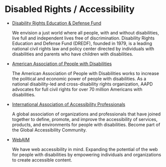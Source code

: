 # Disabled Rights / Accessibility

- [Disability Rights Education & Defense Fund](https://dredf.org/)

  We envision a just world where all people, with and without disabilities, live full and independent lives free of discrimination. Disability Rights Education and Defense Fund (DREDF), founded in 1979, is a leading national civil rights law and policy center directed by individuals with disabilities and parents who have children with disabilities.

- [American Association of People with Disabilities](https://www.aapd.com/)

  The American Association of People with Disabilities works to increase the political and economic power of people with disabilities. As a national disability-led and cross-disability rights organization, AAPD advocates for full civil rights for over 70 million Americans with disabilities.

- [International Association of Accessibility Professionals](https://www.accessibilityassociation.org/s/)

  A global association of organizations and professionals that have joined together to define, promote, and improve the accessibility of services, products, and environments for people with disabilities. Become part of the Global Accessibility Community.

- [WebAIM](https://webaim.org/)

  We have web accessibility in mind. Expanding the potential of the web for people with disabilities by empowering individuals and organizations to create accessible content.

